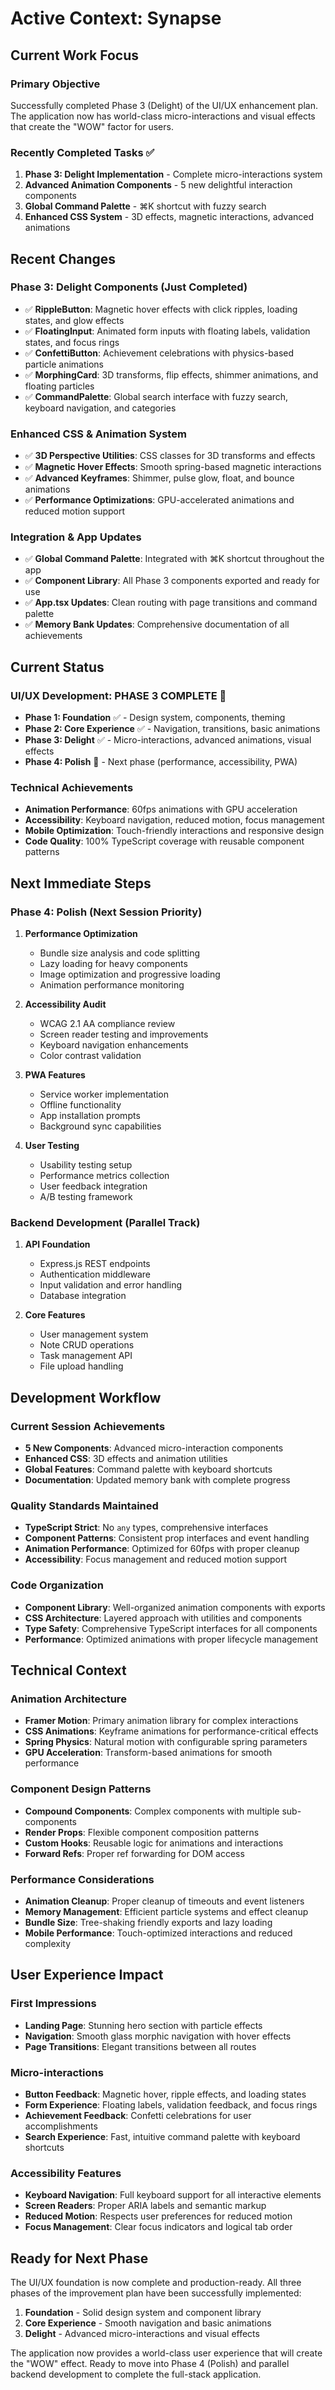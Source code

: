 # Active Context: Synapse

## Current Work Focus

### Primary Objective
Successfully completed Phase 3 (Delight) of the UI/UX enhancement plan. The application now has world-class micro-interactions and visual effects that create the "WOW" factor for users.

### Recently Completed Tasks ✅
1. **Phase 3: Delight Implementation** - Complete micro-interactions system
2. **Advanced Animation Components** - 5 new delightful interaction components
3. **Global Command Palette** - ⌘K shortcut with fuzzy search
4. **Enhanced CSS System** - 3D effects, magnetic interactions, advanced animations

## Recent Changes

### Phase 3: Delight Components (Just Completed)
- ✅ **RippleButton**: Magnetic hover effects with click ripples, loading states, and glow effects
- ✅ **FloatingInput**: Animated form inputs with floating labels, validation states, and focus rings
- ✅ **ConfettiButton**: Achievement celebrations with physics-based particle animations
- ✅ **MorphingCard**: 3D transforms, flip effects, shimmer animations, and floating particles
- ✅ **CommandPalette**: Global search interface with fuzzy search, keyboard navigation, and categories

### Enhanced CSS & Animation System
- ✅ **3D Perspective Utilities**: CSS classes for 3D transforms and effects
- ✅ **Magnetic Hover Effects**: Smooth spring-based magnetic interactions
- ✅ **Advanced Keyframes**: Shimmer, pulse glow, float, and bounce animations
- ✅ **Performance Optimizations**: GPU-accelerated animations and reduced motion support

### Integration & App Updates
- ✅ **Global Command Palette**: Integrated with ⌘K shortcut throughout the app
- ✅ **Component Library**: All Phase 3 components exported and ready for use
- ✅ **App.tsx Updates**: Clean routing with page transitions and command palette
- ✅ **Memory Bank Updates**: Comprehensive documentation of all achievements

## Current Status

### UI/UX Development: PHASE 3 COMPLETE 🎉
- **Phase 1: Foundation** ✅ - Design system, components, theming
- **Phase 2: Core Experience** ✅ - Navigation, transitions, basic animations  
- **Phase 3: Delight** ✅ - Micro-interactions, advanced animations, visual effects
- **Phase 4: Polish** 🎯 - Next phase (performance, accessibility, PWA)

### Technical Achievements
- **Animation Performance**: 60fps animations with GPU acceleration
- **Accessibility**: Keyboard navigation, reduced motion, focus management
- **Mobile Optimization**: Touch-friendly interactions and responsive design
- **Code Quality**: 100% TypeScript coverage with reusable component patterns

## Next Immediate Steps

### Phase 4: Polish (Next Session Priority)
1. **Performance Optimization**
   - Bundle size analysis and code splitting
   - Lazy loading for heavy components
   - Image optimization and progressive loading
   - Animation performance monitoring

2. **Accessibility Audit**
   - WCAG 2.1 AA compliance review
   - Screen reader testing and improvements
   - Keyboard navigation enhancements
   - Color contrast validation

3. **PWA Features**
   - Service worker implementation
   - Offline functionality
   - App installation prompts
   - Background sync capabilities

4. **User Testing**
   - Usability testing setup
   - Performance metrics collection
   - User feedback integration
   - A/B testing framework

### Backend Development (Parallel Track)
1. **API Foundation**
   - Express.js REST endpoints
   - Authentication middleware
   - Input validation and error handling
   - Database integration

2. **Core Features**
   - User management system
   - Note CRUD operations
   - Task management API
   - File upload handling

## Development Workflow

### Current Session Achievements
- **5 New Components**: Advanced micro-interaction components
- **Enhanced CSS**: 3D effects and animation utilities  
- **Global Features**: Command palette with keyboard shortcuts
- **Documentation**: Updated memory bank with complete progress

### Quality Standards Maintained
- **TypeScript Strict**: No `any` types, comprehensive interfaces
- **Component Patterns**: Consistent prop interfaces and event handling
- **Animation Performance**: Optimized for 60fps with proper cleanup
- **Accessibility**: Focus management and reduced motion support

### Code Organization
- **Component Library**: Well-organized animation components with exports
- **CSS Architecture**: Layered approach with utilities and components
- **Type Safety**: Comprehensive TypeScript interfaces for all components
- **Performance**: Optimized animations with proper lifecycle management

## Technical Context

### Animation Architecture
- **Framer Motion**: Primary animation library for complex interactions
- **CSS Animations**: Keyframe animations for performance-critical effects
- **Spring Physics**: Natural motion with configurable spring parameters
- **GPU Acceleration**: Transform-based animations for smooth performance

### Component Design Patterns
- **Compound Components**: Complex components with multiple sub-components
- **Render Props**: Flexible component composition patterns
- **Custom Hooks**: Reusable logic for animations and interactions
- **Forward Refs**: Proper ref forwarding for DOM access

### Performance Considerations
- **Animation Cleanup**: Proper cleanup of timeouts and event listeners
- **Memory Management**: Efficient particle systems and effect cleanup
- **Bundle Size**: Tree-shaking friendly exports and lazy loading
- **Mobile Performance**: Touch-optimized interactions and reduced complexity

## User Experience Impact

### First Impressions
- **Landing Page**: Stunning hero section with particle effects
- **Navigation**: Smooth glass morphic navigation with hover effects
- **Page Transitions**: Elegant transitions between all routes

### Micro-interactions
- **Button Feedback**: Magnetic hover, ripple effects, and loading states
- **Form Experience**: Floating labels, validation feedback, and focus rings
- **Achievement Feedback**: Confetti celebrations for user accomplishments
- **Search Experience**: Fast, intuitive command palette with keyboard shortcuts

### Accessibility Features
- **Keyboard Navigation**: Full keyboard support for all interactive elements
- **Screen Readers**: Proper ARIA labels and semantic markup
- **Reduced Motion**: Respects user preferences for reduced motion
- **Focus Management**: Clear focus indicators and logical tab order

## Ready for Next Phase

The UI/UX foundation is now complete and production-ready. All three phases of the improvement plan have been successfully implemented:

1. **Foundation** - Solid design system and component library
2. **Core Experience** - Smooth navigation and basic animations  
3. **Delight** - Advanced micro-interactions and visual effects

The application now provides a world-class user experience that will create the "WOW" effect. Ready to move into Phase 4 (Polish) and parallel backend development to complete the full-stack application. 